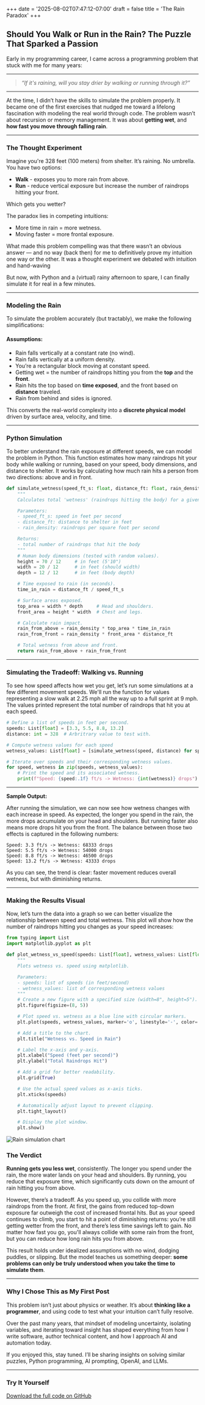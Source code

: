 +++
date = '2025-08-02T07:47:12-07:00'
draft = false
title = 'The Rain Paradox'
+++

## Should You Walk or Run in the Rain? The Puzzle That Sparked a Passion

Early in my programming career, I came across a programming problem that stuck with me for many years:

---

> *“If it's raining, will you stay drier by walking or running through it?”*

---

At the time, I didn’t have the skills to simulate the problem properly. It became one of the first exercises that nudged me toward a lifelong fascination with modeling the real world through code. The problem wasn’t about recursion or memory management. It was about **getting wet**, and **how fast you move through falling rain**.

---

### The Thought Experiment

Imagine you're 328 feet (100 meters) from shelter. It’s raining. No umbrella.
You have two options:

* **Walk** - exposes you to more rain from above.
* **Run** - reduce vertical exposure but increase the number of raindrops hitting your front.

Which gets you wetter?

The paradox lies in competing intuitions:
- More time in rain = more wetness.
- Moving faster = more frontal exposure.

What made this problem compelling was that there wasn’t an obvious answer — and no way (back then) for me to definitively prove my intuition one way or the other. It was a thought experiment we debated with intuition and hand-waving

But now, with Python and a (virtual) rainy afternoon to spare, I can finally simulate it for real in a few minutes.

---

### Modeling the Rain

To simulate the problem accurately (but tractably), we make the following simplifications:

#### Assumptions:

* Rain falls vertically at a constant rate (no wind).
* Rain falls vertically at a uniform density.
* You’re a rectangular block moving at constant speed.
* Getting wet = the number of raindrops hitting you from the **top** and the **front**.
* Rain hits the top based on **time exposed**, and the front based on **distance** traveled.
* Rain from behind and sides is ignored.

This converts the real-world complexity into a **discrete physical model** driven by surface area, velocity, and time.

---

### Python Simulation

To better understand the rain exposure at different speeds, we can model the problem in Python. This function estimates how many raindrops hit your body while walking or running, based on your speed, body dimensions, and distance to shelter. It works by calculating how much rain hits a person from two directions: above and in front.

```python
def simulate_wetness(speed_ft_s: float, distance_ft: float, rain_density:int = 1000) -> float:
    """
    Calculates total 'wetness' (raindrops hitting the body) for a given speed.

    Parameters:
    - speed_ft_s: speed in feet per second
    - distance_ft: distance to shelter in feet
    - rain_density: raindrops per square foot per second

    Returns:
    - total number of raindrops that hit the body
    """
    # Human body dimensions (tested with random values).
    height = 70 / 12     # in feet (5'10")
    width = 20 / 12      # in feet (should width)
    depth = 12 / 12      # in feet (body depth)

    # Time exposed to rain (in seconds).
    time_in_rain = distance_ft / speed_ft_s

    # Surface areas exposed.
    top_area = width * depth     # Head and shoulders.
    front_area = height * width  # Chest and legs.

    # Calculate rain impact.
    rain_from_above = rain_density * top_area * time_in_rain
    rain_from_front = rain_density * front_area * distance_ft

    # Total wetness from above and front.
    return rain_from_above + rain_from_front
```

---

### Simulating the Tradeoff: Walking vs. Running

To see how speed affects how wet you get, let’s run some simulations at a few different movement speeds. We'll run the function for values representing a slow walk at 2.25 mph all the way up to a full sprint at 9 mph. The values printed represent the total number of raindrops that hit you at each speed.

```python
# Define a list of speeds in feet per second.
speeds: List[float] = [3.3, 5.5, 8.8, 13.2]
distance: int = 328  # Arbritrary value to test with.

# Compute wetness values for each speed
wetness_values: List[float] = [simulate_wetness(speed, distance) for speed in speeds]

# Iterate over speeds and their corresponding wetness values.
for speed, wetness in zip(speeds, wetness_values):
    # Print the speed and its associated wetness.
    print(f"Speed: {speed:.1f} ft/s -> Wetness: {int(wetness)} drops")

```

---

**Sample Output:**

After running the simulation, we can now see how wetness changes with each increase in speed. As expected, the longer you spend in the rain, the more drops accumulate on your head and shoulders. But running faster also means more drops hit you from the front. The balance between those two effects is captured in the following numbers:

```
Speed: 3.3 ft/s -> Wetness: 68333 drops
Speed: 5.5 ft/s -> Wetness: 54000 drops
Speed: 8.8 ft/s -> Wetness: 46500 drops
Speed: 13.2 ft/s -> Wetness: 43333 drops
```

As you can see, the trend is clear: faster movement reduces overall wetness, but with diminishing returns.


---

### Making the Results Visual

Now, let’s turn the data into a graph so we can better visualize the relationship between speed and total wetness. This plot will show how the number of raindrops hitting you changes as your speed increases:

```python
from typing import List
import matplotlib.pyplot as plt

def plot_wetness_vs_speed(speeds: List[float], wetness_values: List[float]) -> None:
    """
    Plots wetness vs. speed using matplotlib.

    Parameters:
    - speeds: list of speeds (in feet/second)
    - wetness_values: list of corresponding wetness values
    """
    # Create a new figure with a specified size (width=8", height=5").
    plt.figure(figsize=(8, 5))

    # Plot speed vs. wetness as a blue line with circular markers.
    plt.plot(speeds, wetness_values, marker='o', linestyle='-', color='blue')

    # Add a title to the chart.
    plt.title("Wetness vs. Speed in Rain")

    # Label the x-axis and y-axis.
    plt.xlabel("Speed (feet per second)")
    plt.ylabel("Total Raindrops Hit")

    # Add a grid for better readability.
    plt.grid(True)

    # Use the actual speed values as x-axis ticks.
    plt.xticks(speeds)

    # Automatically adjust layout to prevent clipping.
    plt.tight_layout()

    # Display the plot window.
    plt.show()

```

![Rain simulation chart](wetness-graph.png)

### The Verdict

**Running gets you less wet**, consistently. The longer you spend under the rain, the more water lands on your head and shoulders. By running, you reduce that exposure time, which significantly cuts down on the amount of rain hitting you from above.

However, there’s a tradeoff. As you speed up, you collide with more raindrops from the front. At first, the gains from reduced top-down exposure far outweigh the cost of increased frontal hits. But as your speed continues to climb, you start to hit a point of diminishing returns: you’re still getting wetter from the front, and there’s less time savings left to gain. No matter how fast you go, you'll always collide with some rain from the front, but you can reduce how long rain hits you from above.

This result holds under idealized assumptions with no wind, dodging puddles, or slipping. But the model teaches us something deeper: **some problems can only be truly understood when you take the time to simulate them**.

---

### Why I Chose This as My First Post

This problem isn’t just about physics or weather. It’s about **thinking like a programmer**, and using code to test what your intuition can’t fully resolve.

Over the past many years, that mindset of modeling uncertainty, isolating variables, and iterating toward insight has shaped everything from how I write software, author technical content, and how I approach AI and automation today.

If you enjoyed this, stay tuned. I’ll be sharing insights on solving similar puzzles, Python programming, AI prompting, OpenAI, and LLMs.

---

### Try It Yourself

[Download the full code on GitHub](rain-paradox.py)
